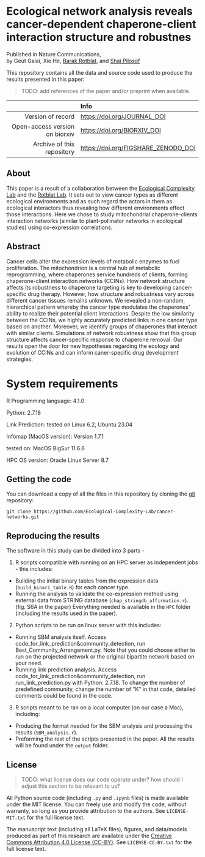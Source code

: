 
# Ecological network analysis reveals cancer-dependent chaperone-client interaction structure and robustnes
Published in Nature Communications,  
by
Geut Galai,
Xie He,
[Barak Rotblat](https://barakrotblat.wixsite.com/rotblatlab),
and [Shai Pilosof](https://lifewp.bgu.ac.il/wp/pilos/)

This repository contains all the data and source code used to produce the results
presented in this paper:

> TODO: add references of the paper and/or preprint when available.

|  | Info |
|-:|:-----|
| Version of record | https://doi.org/JOURNAL_DOI |
| Open-access version on biorxiv | https://doi.org/BIORXIV_DOI |
| Archive of this repository | https://doi.org/FIGSHARE_ZENODO_DOI |

## About

This paper is a result of a collaboration between the [Ecological Complexity Lab](https://lifewp.bgu.ac.il/wp/pilos/) and the [Rotblat Lab](https://barakrotblat.wixsite.com/rotblatlab). It sets out to view cancer types as different ecological environments and as such regard the actors in them as ecological interactors thus revealing how different environments effect those interactions. Here we chose to study mitochondrial chaperone-clients interaction networks (similar to plant-pollinator networks in ecological studies) using co-expression correlations.


## Abstract

Cancer cells alter the expression levels of metabolic enzymes to fuel proliferation. The mitochondrion is a central hub of metabolic reprogramming, where chaperones service hundreds of clients, forming chaperone-client interaction networks (CCINs). How network structure affects its robustness to chaperone targeting is key to developing cancer-specific drug therapy. However, how structure and robustness vary across different cancer tissues remains unknown. We revealed a non-random, hierarchical pattern whereby the cancer type modulates the chaperones' ability to realize their potential client interactions. Despite the low similarity between the CCINs, we highly accurately predicted links in one cancer type based on another. Moreover, we identify groups of chaperones that interact with similar clients. Simulations of network robustness show that this group structure affects cancer-specific response to chaperone removal. Our results open the door for new hypotheses regarding the ecology and evolution of CCINs and can inform caner-specific drug development strategies.


# System requirements
R Programming language: 4.1.0

Python: 2.7.18

Link Prediction: tested on  Linux 6.2, Ubuntu 23.04

Infomap (MacOS version): Version 1.7.1

tested on: MacOS BigSur 11.6.6

HPC OS version: Oracle Linux Server 8.7


## Getting the code

You can download a copy of all the files in this repository by cloning the
[git](https://git-scm.com/) repository:

    git clone https://github.com/Ecological-Complexity-Lab/cancer-networks.git


## Reproducing the results

The software in this study can be divided into 3 parts -

1. R scripts compatible with running on an HPC server as independent jobs - this includes:
* Building the initial binary tables from the expression data (`build_binari_table.R`) for each cancer type.
* Running the analysis to validate the co-expression method using external data from STRING database (`chap_stringdb_affirmation.r`). (fig. S6A in the paper)
Everything needed is available in the `HPC` folder (including the results used in the paper).

2. Python scripts to be run on linux server with this includes:
* Running SBM analysis itself. Access code_for_link_prediction&community_detection, run Best_Community_Arrangement.py. Note that you could choose either to run on the projected network or the original bipartite network based on your need. 
* Running link prediction analysis. Access code_for_link_prediction&community_detection, run run_link_prediction.py with Python: 2.7.18. To change the number of predefined community, change the number of "K" in that code, detailed comments could be found in the code.

3. R scripts meant to be ran on a local computer (on our case a Mac), including:
* Producing the format needed for the SBM analysis and processing the results (`SBM_analysis.r`).
* Preforming the rest of the scripts presented in the paper.
All the results will be found under the `output` folder.


## License

> TODO: what license does our code operate under? how should I adjust this section to be relevant to us?

All Python source code (including `.py` and `.ipynb` files) is made available
under the MIT license. You can freely use and modify the code, without
warranty, so long as you provide attribution to the authors. See
`LICENSE-MIT.txt` for the full license text.

The manuscript text (including all LaTeX files), figures, and data/models
produced as part of this research are available under the [Creative Commons
Attribution 4.0 License (CC-BY)][cc-by]. See `LICENSE-CC-BY.txt` for the full
license text.

[cc-by]: https://creativecommons.org/licenses/by/4.0/
